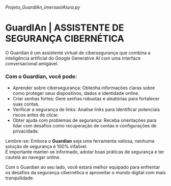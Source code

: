 ###### Projeto_GuardIAn_ImersaoIAlura.py
# GuardIAn | ASSISTENTE DE SEGURANÇA CIBERNÉTICA

O Guardian é um assistente virtual de cibersegurança que combina a inteligência artificial do Google Generative AI com uma interface conversacional amigável.
### **Com o Guardian, você pode:** 
+ Aprender sobre cibersegurança: Obtenha informações claras sobre como proteger seus dispositivos, dados e identidade online.
+ Criar senhas fortes: Gere senhas robustas e aleatórias para fortalecer suas contas.
+ Verificar a segurança de links: Analise links para identificar potenciais riscos antes de clicar.
+ Obter ajuda com problemas de segurança: Receba orientações para lidar com desafios como recuperação de contas e configurações de privacidade.

Lembre-se: Embora o **Guardian** seja uma ferramenta valiosa, nenhuma solução de segurança é 100% infalível.<br>
 É importante manter-se informado, adotar boas práticas de segurança e ter cautela ao navegar online.

Com o Guardian ao seu lado, você estará melhor equipado para enfrentar os desafios da segurança cibernética e aproveitar o mundo digital com mais tranquilidade.
